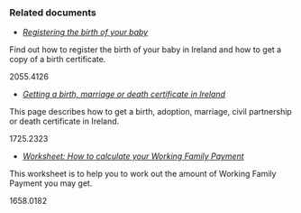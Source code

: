 ###  Related documents

  * [ _Registering the birth of your baby_ ](/en/birth-family-relationships/after-your-baby-is-born/registering-birth-your-baby/)

Find out how to register the birth of your baby in Ireland and how to get a
copy of a birth certificate.

2055.4126

  * [ _Getting a birth, marriage or death certificate in Ireland_ ](/en/birth-family-relationships/getting-birth-marriage-or-death-certificate/)

This page describes how to get a birth, adoption, marriage, civil partnership
or death certificate in Ireland.

1725.2323

  * [ _Worksheet: How to calculate your Working Family Payment_ ](/en/social-welfare/irish-social-welfare-system/case-studies-checklists/worksheet-how-to-calculate-your-family-income-supplement/)

This worksheet is to help you to work out the amount of Working Family Payment
you may get.

1658.0182
